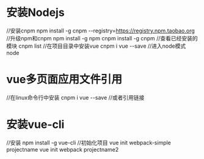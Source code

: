 # 安装Nodejs
//安装cnpm
npm install -g cnpm --registry=https://registry.npm.taobao.org
//升级npm和cnpm
npm install -g npm
cnpm install -g cnpm
//查看已经安装的模块
cnpm list
//在项目目录中安装vue
cnpm i vue --save
//进入node模式
node

# vue多页面应用文件引用
//在linux命令行中安装
cnpm i vue --save
//或者引用链接
<script src="https://cdn.jsdelivr.net/npm/vue@2.5.17/dist/vue.min.js"></script>

# 安装vue-cli
//安装
npm install -g vue-cli
//初始化项目
vue init webpack-simple projectname
vue init webpack projectname2
